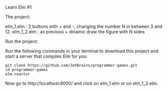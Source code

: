 Learn Elm #1 

The project:

elm_1.elm : 2 buttons with + and -, changing the number N in between 3 and 12.
elm_1_2.elm : as previous + dinamic draw the figure with N sides

Run the project:

Run the following commands in your terminal to download this project and start a server that compiles Elm for you:

	git clone https://github.com/JetBrains/programmer-games.git 
	cd programmer-games
	elm-reactor

Now go to http://localhost:8000/ and click on elm_1.elm or on elm_1_2.elm.
